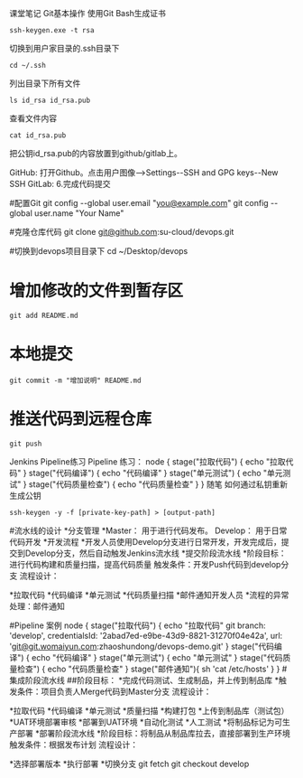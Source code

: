  课堂笔记
 Git基本操作
 使用Git Bash生成证书

	ssh-keygen.exe -t rsa

切换到用户家目录的.ssh目录下

	cd ~/.ssh

列出目录下所有文件

	ls id_rsa id_rsa.pub

查看文件内容

	cat id_rsa.pub

把公钥id_rsa.pub的内容放置到github/gitlab上。

GitHub: 打开Github。点击用户图像-->Settings--SSH and GPG keys--New SSH
GitLab:
6.完成代码提交

#配置Git
	git config --global user.email "you@example.com"
	git config --global user.name "Your Name"

#克隆仓库代码
	git clone git@github.com:su-cloud/devops.git


#切换到devops项目目录下
	cd ~/Desktop/devops

# 增加修改的文件到暂存区
	git add README.md

# 本地提交
	git commit -m "增加说明" README.md

# 推送代码到远程仓库
	git push
Jenkins Pipeline练习
Pipeline 练习：
	node {
	stage("拉取代码") {
	echo "拉取代码"
	}
	stage("代码编译") {
	echo "代码编译"
	}
	stage("单元测试") {
	echo "单元测试"
	}
	stage("代码质量检查") {
	echo "代码质量检查"
	}
	}
随笔
如何通过私钥重新生成公钥

	ssh-keygen -y -f [private-key-path] > [output-path]


#流水线的设计
*分支管理
*Master： 用于进行代码发布。
Develop： 用于日常代码开发
*开发流程
*开发人员使用Develop分支进行日常开发，开发完成后，提交到Develop分支，然后自动触发Jenkins流水线
*提交阶段流水线
*阶段目标：进行代码构建和质量扫描，提高代码质量 触发条件：开发Push代码到develop分支 流程设计：

*拉取代码
*代码编译
*单元测试
*代码质量扫描
*邮件通知开发人员
*流程的异常处理：邮件通知

#Pipeline 案例
	node {
	stage("拉取代码") {
	echo "拉取代码"
	git branch: 'develop', credentialsId: '2abad7ed-e9be-43d9-8821-31270f04e42a', url: 'git@git.womaiyun.com:zhaoshundong/devops-demo.git'
	}
	stage("代码编译") {
	echo "代码编译"
	}
	stage("单元测试") {
	echo "单元测试"
	}
	stage("代码质量检查") {
	echo "代码质量检查"
	}
	stage("邮件通知"){
	sh 'cat /etc/hosts'
	}
	}
#集成阶段流水线
##阶段目标：
*完成代码测试、生成制品，并上传到制品库 
*触发条件：项目负责人Merge代码到Master分支 流程设计：

*拉取代码
*代码编译
*单元测试
*质量扫描
*构建打包
*上传到制品库（测试包）
*UAT环境部署审核
*部署到UAT环境
*自动化测试
*人工测试
*将制品标记为可生产部署
*部署阶段流水线
*阶段目标：将制品从制品库拉去，直接部署到生产环境 触发条件：根据发布计划 流程设计：

*选择部署版本
*执行部署
*切换分支
	git fetch git checkout develop